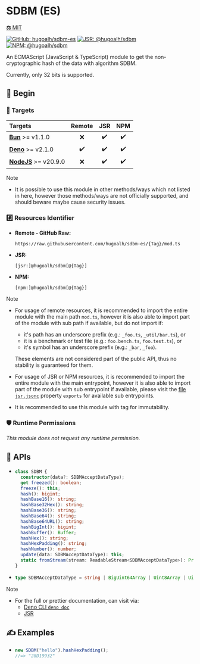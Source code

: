 # SDBM (ES)

[**⚖️** MIT](./LICENSE.md)

[![GitHub: hugoalh/sdbm-es](https://img.shields.io/github/v/release/hugoalh/sdbm-es?label=hugoalh/sdbm-es&labelColor=181717&logo=github&logoColor=ffffff&sort=semver&style=flat "GitHub: hugoalh/sdbm-es")](https://github.com/hugoalh/sdbm-es)
[![JSR: @hugoalh/sdbm](https://img.shields.io/jsr/v/@hugoalh/sdbm?label=@hugoalh/sdbm&labelColor=F7DF1E&logo=jsr&logoColor=000000&style=flat "JSR: @hugoalh/sdbm")](https://jsr.io/@hugoalh/sdbm)
[![NPM: @hugoalh/sdbm](https://img.shields.io/npm/v/@hugoalh/sdbm?label=@hugoalh/sdbm&labelColor=CB3837&logo=npm&logoColor=ffffff&style=flat "NPM: @hugoalh/sdbm")](https://www.npmjs.com/package/@hugoalh/sdbm)

An ECMAScript (JavaScript & TypeScript) module to get the non-cryptographic hash of the data with algorithm SDBM.

Currently, only 32 bits is supported.

## 🔰 Begin

### 🎯 Targets

| **Targets** | **Remote** | **JSR** | **NPM** |
|:--|:-:|:-:|:-:|
| **[Bun](https://bun.sh/)** >= v1.1.0 | ❌ | ✔️ | ✔️ |
| **[Deno](https://deno.land/)** >= v2.1.0 | ✔️ | ✔️ | ✔️ |
| **[NodeJS](https://nodejs.org/)** >= v20.9.0 | ❌ | ✔️ | ✔️ |

> [!NOTE]
> - It is possible to use this module in other methods/ways which not listed in here, however those methods/ways are not officially supported, and should beware maybe cause security issues.

### #️⃣ Resources Identifier

- **Remote - GitHub Raw:**
  ```
  https://raw.githubusercontent.com/hugoalh/sdbm-es/{Tag}/mod.ts
  ```
- **JSR:**
  ```
  [jsr:]@hugoalh/sdbm[@{Tag}]
  ```
- **NPM:**
  ```
  [npm:]@hugoalh/sdbm[@{Tag}]
  ```

> [!NOTE]
> - For usage of remote resources, it is recommended to import the entire module with the main path `mod.ts`, however it is also able to import part of the module with sub path if available, but do not import if:
>
>   - it's path has an underscore prefix (e.g.: `_foo.ts`, `_util/bar.ts`), or
>   - it is a benchmark or test file (e.g.: `foo.bench.ts`, `foo.test.ts`), or
>   - it's symbol has an underscore prefix (e.g.: `_bar`, `_foo`).
>
>   These elements are not considered part of the public API, thus no stability is guaranteed for them.
> - For usage of JSR or NPM resources, it is recommended to import the entire module with the main entrypoint, however it is also able to import part of the module with sub entrypoint if available, please visit the [file `jsr.jsonc`](./jsr.jsonc) property `exports` for available sub entrypoints.
> - It is recommended to use this module with tag for immutability.

### 🛡️ Runtime Permissions

*This module does not request any runtime permission.*

## 🧩 APIs

- ```ts
  class SDBM {
    constructor(data?: SDBMAcceptDataType);
    get freezed(): boolean;
    freeze(): this;
    hash(): bigint;
    hashBase16(): string;
    hashBase32Hex(): string;
    hashBase36(): string;
    hashBase64(): string;
    hashBase64URL(): string;
    hashBigInt(): bigint;
    hashBuffer(): Buffer;
    hashHex(): string;
    hashHexPadding(): string;
    hashNumber(): number;
    update(data: SDBMAcceptDataType): this;
    static fromStream(stream: ReadableStream<SDBMAcceptDataType>): Promise<SDBM>;
  }
  ```
- ```ts
  type SDBMAcceptDataType = string | BigUint64Array | Uint8Array | Uint16Array | Uint32Array;
  ```

> [!NOTE]
> - For the full or prettier documentation, can visit via:
>   - [Deno CLI `deno doc`](https://docs.deno.com/runtime/reference/cli/documentation_generator/)
>   - [JSR](https://jsr.io/@hugoalh/sdbm)

## ✍️ Examples

- ```ts
  new SDBM("hello").hashHexPadding();
  //=> "28D19932"
  ```
